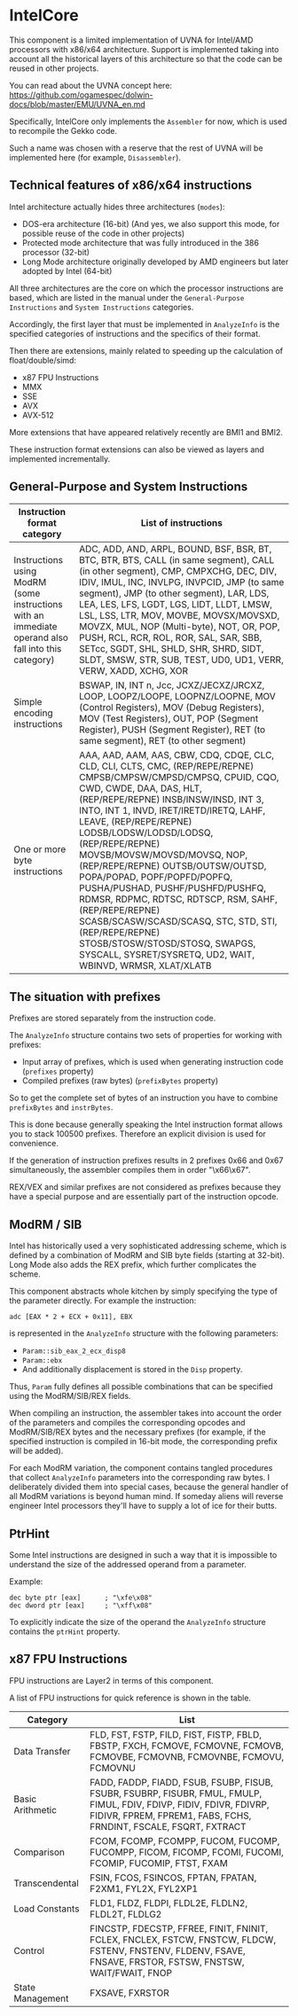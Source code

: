 # IntelCore

This component is a limited implementation of UVNA for Intel/AMD processors with x86/x64 architecture.
Support is implemented taking into account all the historical layers of this architecture so that the code can be reused in other projects. 

You can read about the UVNA concept here: https://github.com/ogamespec/dolwin-docs/blob/master/EMU/UVNA_en.md

Specifically, IntelCore only implements the `Assembler` for now, which is used to recompile the Gekko code.

Such a name was chosen with a reserve that the rest of UVNA will be implemented here (for example, `Disassembler`). 

## Technical features of x86/x64 instructions

Intel architecture actually hides three architectures (`modes`):
- DOS-era architecture (16-bit)   (And yes, we also support this mode, for possible reuse of the code in other projects)
- Protected mode architecture that was fully introduced in the 386 processor (32-bit)
- Long Mode architecture originally developed by AMD engineers but later adopted by Intel (64-bit)

All three architectures are the core on which the processor instructions are based, which are listed in the manual under the `General-Purpose Instructions` and `System Instructions` categories.

Accordingly, the first layer that must be implemented in `AnalyzeInfo` is the specified categories of instructions and the specifics of their format.

Then there are extensions, mainly related to speeding up the calculation of float/double/simd:
- x87 FPU Instructions
- MMX
- SSE
- AVX
- AVX-512

More extensions that have appeared relatively recently are BMI1 and BMI2.

These instruction format extensions can also be viewed as layers and implemented incrementally.

## General-Purpose and System Instructions

|Instruction format category |List of instructions |
|---|---|
|Instructions using ModRM (some instructions with an immediate operand also fall into this category)|ADC, ADD, AND, ARPL, BOUND, BSF, BSR, BT, BTC, BTR, BTS, CALL (in same segment), CALL (in other segment), CMP, CMPXCHG, DEC, DIV, IDIV, IMUL, INC, INVLPG, INVPCID, JMP (to same segment), JMP (to other segment), LAR, LDS, LEA, LES, LFS, LGDT, LGS, LIDT, LLDT, LMSW, LSL, LSS, LTR, MOV, MOVBE, MOVSX/MOVSXD, MOVZX, MUL, NOP (Multi-byte), NOT, OR, POP, PUSH, RCL, RCR, ROL, ROR, SAL, SAR, SBB, SETcc, SGDT, SHL, SHLD, SHR, SHRD, SIDT, SLDT, SMSW, STR, SUB, TEST, UD0, UD1, VERR, VERW, XADD, XCHG, XOR|
|Simple encoding instructions|BSWAP, IN, INT n, Jcc, JCXZ/JECXZ/JRCXZ, LOOP, LOOPZ/LOOPE, LOOPNZ/LOOPNE, MOV (Control Registers), MOV (Debug Registers), MOV (Test Registers), OUT, POP (Segment Register), PUSH (Segment Register), RET (to same segment), RET (to other segment)|
|One or more byte instructions|AAA, AAD, AAM, AAS, CBW, CDQ, CDQE, CLC, CLD, CLI, CLTS, CMC, (REP/REPE/REPNE) CMPSB/CMPSW/CMPSD/CMPSQ, CPUID, CQO, CWD, CWDE, DAA, DAS, HLT, (REP/REPE/REPNE) INSB/INSW/INSD, INT 3, INTO, INT 1, INVD, IRET/IRETD/IRETQ, LAHF, LEAVE, (REP/REPE/REPNE) LODSB/LODSW/LODSD/LODSQ, (REP/REPE/REPNE) MOVSB/MOVSW/MOVSD/MOVSQ, NOP, (REP/REPE/REPNE) OUTSB/OUTSW/OUTSD, POPA/POPAD, POPF/POPFD/POPFQ, PUSHA/PUSHAD, PUSHF/PUSHFD/PUSHFQ, RDMSR, RDPMC, RDTSC, RDTSCP, RSM, SAHF, (REP/REPE/REPNE) SCASB/SCASW/SCASD/SCASQ, STC, STD, STI, (REP/REPE/REPNE) STOSB/STOSW/STOSD/STOSQ, SWAPGS, SYSCALL, SYSRET/SYSRETQ, UD2, WAIT, WBINVD, WRMSR, XLAT/XLATB|

## The situation with prefixes

Prefixes are stored separately from the instruction code.

The `AnalyzeInfo` structure contains two sets of properties for working with prefixes:
- Input array of prefixes, which is used when generating instruction code (`prefixes` property)
- Compiled prefixes (raw bytes) (`prefixBytes` property)

So to get the complete set of bytes of an instruction you have to combine `prefixBytes` and `instrBytes`.

This is done because generally speaking the Intel instruction format allows you to stack 100500 prefixes. Therefore an explicit division is used for convenience.

If the generation of instruction prefixes results in 2 prefixes 0x66 and 0x67 simultaneously, the assembler compiles them in order "\x66\x67".

REX/VEX and similar prefixes are not considered as prefixes because they have a special purpose and are essentially part of the instruction opcode.

## ModRM / SIB

Intel has historically used a very sophisticated addressing scheme, which is defined by a combination of ModRM and SIB byte fields (starting at 32-bit). Long Mode also adds the REX prefix, which further complicates the scheme.

This component abstracts whole kitchen by simply specifying the type of the parameter directly. For example the instruction:

```
adc [EAX * 2 + ECX + 0x11], EBX
```

is represented in the `AnalyzeInfo` structure with the following parameters:

- `Param::sib_eax_2_ecx_disp8`
- `Param::ebx`
- And additionally displacement is stored in the `Disp` property.

Thus, `Param` fully defines all possible combinations that can be specified using the ModRM/SIB/REX fields.

When compiling an instruction, the assembler takes into account the order of the parameters and compiles the corresponding opcodes and ModRM/SIB/REX bytes and the necessary prefixes (for example, if the specified instruction is compiled in 16-bit mode, the corresponding prefix will be added). 

For each ModRM variation, the component contains tangled procedures that collect `AnalyzeInfo` parameters into the corresponding raw bytes. I deliberately divided them into special cases, because the general handler of all ModRM variations is beyond human mind. If someday aliens will reverse engineer Intel processors they'll have to supply a lot of ice for their butts.

## PtrHint

Some Intel instructions are designed in such a way that it is impossible to understand the size of the addressed operand from a parameter.

Example:

```
dec byte ptr [eax]		; "\xfe\x08"
dec dword ptr [eax]		; "\xff\x08"
```

To explicitly indicate the size of the operand the `AnalyzeInfo` structure contains the `ptrHint` property.

## x87 FPU Instructions

FPU instructions are Layer2 in terms of this component.

A list of FPU instructions for quick reference is shown in the table.

|Category|List|
|---|---|
|Data Transfer|FLD, FST, FSTP, FILD, FIST, FISTP, FBLD, FBSTP, FXCH, FCMOVE, FCMOVNE, FCMOVB, FCMOVBE, FCMOVNB, FCMOVNBE, FCMOVU, FCMOVNU|
|Basic Arithmetic|FADD, FADDP, FIADD, FSUB, FSUBP, FISUB, FSUBR, FSUBRP, FISUBR, FMUL, FMULP, FIMUL, FDIV, FDIVP, FIDIV, FDIVR, FDIVRP, FIDIVR, FPREM, FPREM1, FABS, FCHS, FRNDINT, FSCALE, FSQRT, FXTRACT|
|Comparison|FCOM, FCOMP, FCOMPP, FUCOM, FUCOMP, FUCOMPP, FICOM, FICOMP, FCOMI, FUCOMI, FCOMIP, FUCOMIP, FTST, FXAM|
|Transcendental|FSIN, FCOS, FSINCOS, FPTAN, FPATAN, F2XM1, FYL2X, FYL2XP1|
|Load Constants|FLD1, FLDZ, FLDPI, FLDL2E, FLDLN2, FLDL2T, FLDLG2|
|Control|FINCSTP, FDECSTP, FFREE, FINIT, FNINIT, FCLEX, FNCLEX, FSTCW, FNSTCW, FLDCW, FSTENV, FNSTENV, FLDENV, FSAVE, FNSAVE, FRSTOR, FSTSW, FNSTSW, WAIT/FWAIT, FNOP|
|State Management|FXSAVE, FXRSTOR|
